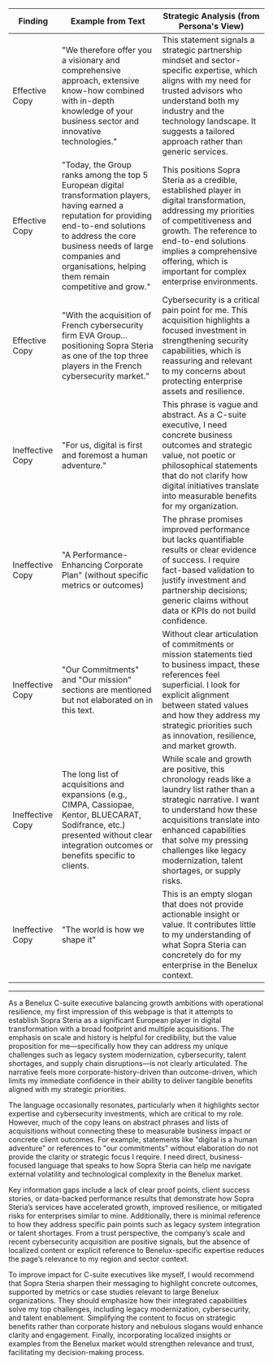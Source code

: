 | Finding          | Example from Text                                                                                                                                                                                                                                                                                                  | Strategic Analysis (from Persona's View)                                                                                                                                                                                                                                          |
| ---------------- | ----------------------------------------------------------------------------------------------------------------------------------------------------------------------------------------------------------------------------------------------------------------------------------------------------------------- | --------------------------------------------------------------------------------------------------------------------------------------------------------------------------------------------------------------------------------------------------------- |
| Effective Copy   | "We therefore offer you a visionary and comprehensive approach, extensive know-how combined with in-depth knowledge of your business sector and innovative technologies."                                                                                                                                          | This statement signals a strategic partnership mindset and sector-specific expertise, which aligns with my need for trusted advisors who understand both my industry and the technology landscape. It suggests a tailored approach rather than generic services.                                    |
| Effective Copy   | "Today, the Group ranks among the top 5 European digital transformation players, having earned a reputation for providing end-to-end solutions to address the core business needs of large companies and organisations, helping them remain competitive and grow."                                                                                     | This positions Sopra Steria as a credible, established player in digital transformation, addressing my priorities of competitiveness and growth. The reference to end-to-end solutions implies a comprehensive offering, which is important for complex enterprise environments.                   |
| Effective Copy   | "With the acquisition of French cybersecurity firm EVA Group... positioning Sopra Steria as one of the top three players in the French cybersecurity market."                                                                                                                                                      | Cybersecurity is a critical pain point for me. This acquisition highlights a focused investment in strengthening security capabilities, which is reassuring and relevant to my concerns about protecting enterprise assets and resilience.                                                      |
| Ineffective Copy | "For us, digital is first and foremost a human adventure."                                                                                                                                                                                                                                                       | This phrase is vague and abstract. As a C-suite executive, I need concrete business outcomes and strategic value, not poetic or philosophical statements that do not clarify how digital initiatives translate into measurable benefits for my organization.                                      |
| Ineffective Copy | "A Performance-Enhancing Corporate Plan" (without specific metrics or outcomes)                                                                                                                                                                                                                                   | The phrase promises improved performance but lacks quantifiable results or clear evidence of success. I require fact-based validation to justify investment and partnership decisions; generic claims without data or KPIs do not build confidence.                                                   |
| Ineffective Copy | "Our Commitments" and "Our mission" sections are mentioned but not elaborated on in this text.                                                                                                                                                                                                                    | Without clear articulation of commitments or mission statements tied to business impact, these references feel superficial. I look for explicit alignment between stated values and how they address my strategic priorities such as innovation, resilience, and market growth.                   |
| Ineffective Copy | The long list of acquisitions and expansions (e.g., CIMPA, Cassiopae, Kentor, BLUECARAT, Sodifrance, etc.) presented without clear integration outcomes or benefits specific to clients.                                                                                                                           | While scale and growth are positive, this chronology reads like a laundry list rather than a strategic narrative. I want to understand how these acquisitions translate into enhanced capabilities that solve my pressing challenges like legacy modernization, talent shortages, or supply risks.    |
| Ineffective Copy | "The world is how we shape it"                                                                                                                                                                                                                                                                                   | This is an empty slogan that does not provide actionable insight or value. It contributes little to my understanding of what Sopra Steria can concretely do for my enterprise in the Benelux context.                                                                                              |

---

As a Benelux C-suite executive balancing growth ambitions with operational resilience, my first impression of this webpage is that it attempts to establish Sopra Steria as a significant European player in digital transformation with a broad footprint and multiple acquisitions. The emphasis on scale and history is helpful for credibility, but the value proposition for me—specifically how they can address my unique challenges such as legacy system modernization, cybersecurity, talent shortages, and supply chain disruptions—is not clearly articulated. The narrative feels more corporate-history-driven than outcome-driven, which limits my immediate confidence in their ability to deliver tangible benefits aligned with my strategic priorities.

The language occasionally resonates, particularly when it highlights sector expertise and cybersecurity investments, which are critical to my role. However, much of the copy leans on abstract phrases and lists of acquisitions without connecting these to measurable business impact or concrete client outcomes. For example, statements like "digital is a human adventure" or references to "our commitments" without elaboration do not provide the clarity or strategic focus I require. I need direct, business-focused language that speaks to how Sopra Steria can help me navigate external volatility and technological complexity in the Benelux market.

Key information gaps include a lack of clear proof points, client success stories, or data-backed performance results that demonstrate how Sopra Steria’s services have accelerated growth, improved resilience, or mitigated risks for enterprises similar to mine. Additionally, there is minimal reference to how they address specific pain points such as legacy system integration or talent shortages. From a trust perspective, the company’s scale and recent cybersecurity acquisition are positive signals, but the absence of localized content or explicit reference to Benelux-specific expertise reduces the page’s relevance to my region and sector context.

To improve impact for C-suite executives like myself, I would recommend that Sopra Steria sharpen their messaging to highlight concrete outcomes, supported by metrics or case studies relevant to large Benelux organizations. They should emphasize how their integrated capabilities solve my top challenges, including legacy modernization, cybersecurity, and talent enablement. Simplifying the content to focus on strategic benefits rather than corporate history and nebulous slogans would enhance clarity and engagement. Finally, incorporating localized insights or examples from the Benelux market would strengthen relevance and trust, facilitating my decision-making process.